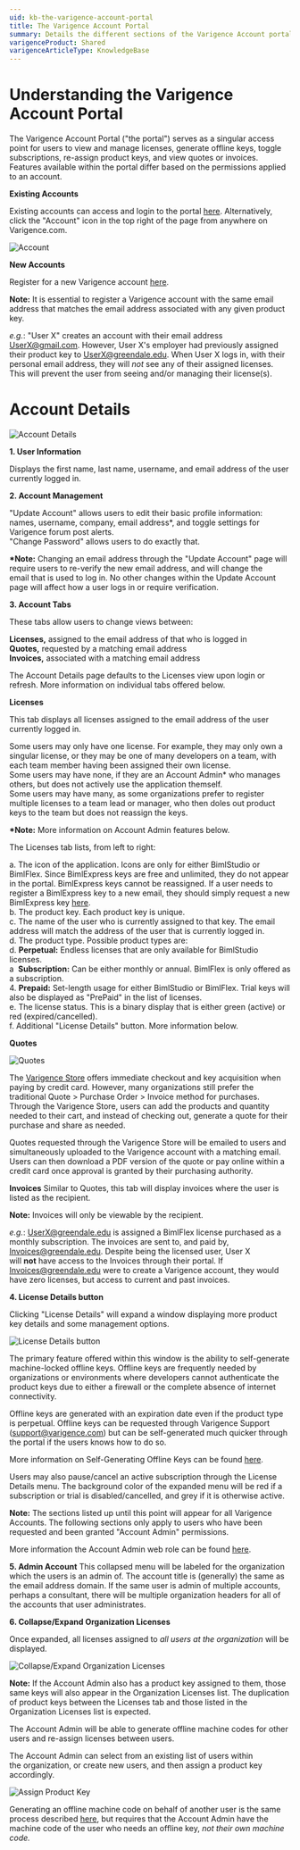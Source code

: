 ```yaml
---
uid: kb-the-varigence-account-portal
title: The Varigence Account Portal
summary: Details the different sections of the Varigence Account portal and the features within.
varigenceProduct: Shared
varigenceArticleType: KnowledgeBase
---
```

# Understanding the Varigence Account Portal

The Varigence Account Portal ("the portal") serves as a singular access point for users to view and manage licenses, generate offline keys, toggle subscriptions, re-assign product keys, and view quotes or invoices. Features available within the portal differ based on the permissions applied to an account.  
  
**Existing Accounts** 

Existing accounts can access and login to the portal [here](https://varigence.com/Account). Alternatively, click the "Account" icon in the top right of the page from anywhere on Varigence.com.    
  
![Account](../../static/img/kb-the-varigence-account-portal-img1.png "Account") 
  
**New Accounts**  
  
Register for a new Varigence account [here](https://varigence.com/account/register).   
  
**Note:** It is essential to register a Varigence account with the same email address that matches the email address associated with any given product key.   
  
_e.g._: "User X" creates an account with their email address UserX@gmail.com. However, User X's employer had previously assigned their product key to UserX@greendale.edu. When User X logs in, with their personal email address, they will _not_ see any of their assigned licenses. This will prevent the user from seeing and/or managing their license(s). 

# Account Details  
![Account Details](../../static/img/kb-the-varigence-account-portal-img2.png "Account Details") 

**1\. User Information**  
  
Displays the first name, last name, username, and email address of the user currently logged in.   
  
**2\. Account Management**  
  
"Update Account" allows users to edit their basic profile information: names, username, company, email address\*, and toggle settings for Varigence forum post alerts.   
"Change Password" allows users to do exactly that.   
  
**\*Note:** Changing an email address through the "Update Account" page will require users to re-verify the new email address, and will change the email that is used to log in. No other changes within the Update Account page will affect how a user logs in or require verification.   
  
**3\. Account Tabs**  
  
These tabs allow users to change views between:   
  
**Licenses,** assigned to the email address of that who is logged in  
**Quotes,** requested by a matching email address   
**Invoices,** associated with a matching email address  
  
The Account Details page defaults to the Licenses view upon login or refresh. More information on individual tabs offered below.  
  
**Licenses**  
  
This tab displays all licenses assigned to the email address of the user currently logged in.  
  
Some users may only have one license. For example, they may only own a singular license, or they may be one of many developers on a team, with each team member having been assigned their own license.  
Some users may have none, if they are an Account Admin\* who manages others, but does not actively use the application themself.  
Some users may have many, as some organizations prefer to register multiple licenses to a team lead or manager, who then doles out product keys to the team but does not reassign the keys.  
  
**\*Note:** More information on Account Admin features below.  
  
The Licenses tab lists, from left to right:  
  
a. The icon of the application. Icons are only for either BimlStudio or BimlFlex. Since BimlExpress keys are free and unlimited, they do not appear in the portal. BimlExpress keys cannot be reassigned. If a user needs to register a BimlExpress key to a new email, they should simply request a new BimlExpress key [here](https://www.varigence.com/get-trial-key).  
b. The product key. Each product key is unique.  
c. The name of the user who is currently assigned to that key. The email address will match the address of the user that is currently logged in.  
d. The product type. Possible product types are:  
d. **Perpetual:** Endless licenses that are only available for BimlStudio licenses.  
a  **Subscription:** Can be either monthly or annual. BimlFlex is only offered as a subscription.  
4. **Prepaid:** Set-length usage for either BimlStudio or BimlFlex. Trial keys will also be displayed as "PrePaid" in the list of licenses.  
e. The license status. This is a binary display that is either green (active) or red (expired/cancelled).  
f. Additional "License Details" button. More information below.  
  
**Quotes**  
  
![Quotes](../../static/img/kb-the-varigence-account-portal-img3.png "Quotes") 
  
The [Varigence Store](https://varigence.com/store) offers immediate checkout and key acquisition when paying by credit card. However, many organizations still prefer the traditional Quote > Purchase Order > Invoice method for purchases. Through the Varigence Store, users can add the products and quantity needed to their cart, and instead of checking out, generate a quote for their purchase and share as needed.  
  
Quotes requested through the Varigence Store will be emailed to users and simultaneously uploaded to the Varigence account with a matching email. Users can then download a PDF version of the quote or pay online within a credit card once approval is granted by their purchasing authority.  
  
**Invoices** Similar to Quotes, this tab will display invoices where the user is listed as the recipient.  
  
**Note:** Invoices will only be viewable by the recipient.  
  
_e.g._: UserX@greendale.edu is assigned a BimlFlex license purchased as a monthly subscription. The invoices are sent to, and paid by, Invoices@greendale.edu. Despite being the licensed user, User X will **not** have access to the Invoices through their portal. If Invoices@greendale.edu were to create a Varigence account, they would have zero licenses, but access to current and past invoices.  
  
**4\. License Details button**   
  
Clicking "License Details" will expand a window displaying more product key details and some management options.  
  
![License Details button](../../static/img/kb-the-varigence-account-portal-img4.png "License Details button") 
  
The primary feature offered within this window is the ability to self-generate machine-locked offline keys. Offline keys are frequently needed by organizations or environments where developers cannot authenticate the product keys due to either a firewall or the complete absence of internet connectivity.  
  
Offline keys are generated with an expiration date even if the product type is perpetual. Offline keys can be requested through Varigence Support (support@varigence.com) but can be self-generated much quicker through the portal if the users knows how to do so.  
  
More information on Self-Generating Offline Keys can be found [here](xref:kb-self-generating-offline-product-keys).  
  
Users may also pause/cancel an active subscription through the License Details menu. The background color of the expanded menu will be red if a subscription or trial is disabled/cancelled, and grey if it is otherwise active.  
  
**Note:** The sections listed up until this point will appear for all Varigence Accounts. The following sections only apply to users who have been requested and been granted "Account Admin" permissions.  
  
More information the Account Admin web role can be found [here](xref:kb-account-admin-web-role-permission).  
  
**5\. Admin Account** This collapsed menu will be labeled for the organization which the users is an admin of. The account title is (generally) the same as the email address domain. If the same user is admin of multiple accounts, perhaps a consultant, there will be multiple organization headers for all of the accounts that user administrates.  
  
**6\. Collapse/Expand Organization Licenses**  
  
Once expanded, all licenses assigned to _all users at the organization_ will be displayed.  
  
![Collapse/Expand Organization Licenses](../../static/img/kb-the-varigence-account-portal-img5.png "Collapse/Expand Organization Licenses") 
  
  
**Note:** If the Account Admin also has a product key assigned to them, those same keys will also appear in the Organization Licenses list. The duplication of product keys between the Licenses tab and those listed in the Organization Licenses list is expected.  
  
The Account Admin will be able to generate offline machine codes for other users and re-assign licenses between users.  
  
The Account Admin can select from an existing list of users within the organization, or create new users, and then assign a product key accordingly.  
  
![Assign Product Key](../../static/img/kb-the-varigence-account-portal-img6.png "Assign Product Key") 
  
Generating an offline machine code on behalf of another user is the same process described [here](xref:kb-self-generating-offline-product-keys), but requires that the Account Admin have the machine code of the user who needs an offline key, _not their own machine code._